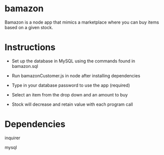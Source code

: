 # bamazon
Bamazon is a node app that mimics a marketplace where you can buy items based on a given stock.

# Instructions
* Set up the database in MySQL using the commands found in bamazon.sql

* Run bamazonCustomer.js in node after installing dependencies

* Type in your database password to use the app (required)

* Select an item from the drop down and an amount to buy

* Stock will decrease and retain value with each program call

# Dependencies
inquirer

mysql